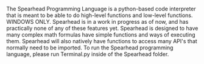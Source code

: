 The Spearhead Programming Language is a python-based code interpreter that is meant to be able to do high-level functions and low-level functions.
WINDOWS ONLY.
Spearhead is in a work in progress as of now, and has practically none of any of these features yet.
Spearhead is designed to have many complex math formulas have simple functions and ways of executing them.
Spearhead will also natively have functions to access many API's that normally need to be imported.
To run the Spearhead programming language, please run Terminal.py inside of the Spearhead folder.
